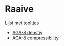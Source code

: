 # Raaive
Lijst met tooltjes

* [AGA-8 denstiy](AGA-8.html)
* [AGA-8 compressibility](AGA-8_Compressibility.html)
